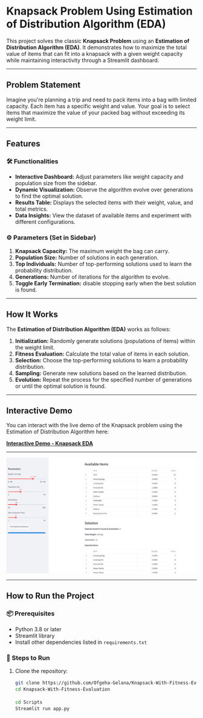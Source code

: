 # Knapsack Problem Using Estimation of Distribution Algorithm (EDA)

This project solves the classic **Knapsack Problem** using an **Estimation of Distribution Algorithm (EDA)**. It demonstrates how to maximize the total value of items that can fit into a knapsack with a given weight capacity while maintaining interactivity through a Streamlit dashboard.

---

## Problem Statement

Imagine you're planning a trip and need to pack items into a bag with limited capacity. Each item has a specific weight and value. Your goal is to select items that maximize the value of your packed bag without exceeding its weight limit.

---

## Features

### 🛠 Functionalities
- **Interactive Dashboard:** Adjust parameters like weight capacity and population size from the sidebar.
- **Dynamic Visualization:** Observe the algorithm evolve over generations to find the optimal solution.
- **Results Table:** Displays the selected items with their weight, value, and total metrics.
- **Data Insights:** View the dataset of available items and experiment with different configurations.

### ⚙️ Parameters (Set in Sidebar)
1. **Knapsack Capacity:** The maximum weight the bag can carry.
2. **Population Size:** Number of solutions in each generation.
3. **Top Individuals:** Number of top-performing solutions used to learn the probability distribution.
4. **Generations:** Number of iterations for the algorithm to evolve.
5. **Toggle Early Termination:** disable stopping early when the best solution is found.

---

## How It Works

The **Estimation of Distribution Algorithm (EDA)** works as follows:
1. **Initialization:** Randomly generate solutions (populations of items) within the weight limit.
2. **Fitness Evaluation:** Calculate the total value of items in each solution.
3. **Selection:** Choose the top-performing solutions to learn a probability distribution.
4. **Sampling:** Generate new solutions based on the learned distribution.
5. **Evolution:** Repeat the process for the specified number of generations or until the optimal solution is found.

---

## Interactive Demo

You can interact with the live demo of the Knapsack problem using the Estimation of Distribution Algorithm here:

[**Interactive Demo - Knapsack EDA**](https://knapsack-with-fitness-evaluation.streamlit.app/)

---
![Screenshot of Demo - Knapsack EDA](https://raw.githubusercontent.com/Ofgeha-Gelana/Knapsack-With-Fitness-Evaluation/refs/heads/main/app/Screenshot%202025-01-06%20045001.png)

---
## How to Run the Project

### 📦 Prerequisites
- Python 3.8 or later
- Streamlit library
- Install other dependencies listed in `requirements.txt` 

### 🚀 Steps to Run
1. Clone the repository:
   ```bash
   git clone https://github.com/Ofgeha-Gelana/Knapsack-With-Fitness-Evaluation.git
   cd Knapsack-With-Fitness-Evaluation

   cd Scripts
   Streamlit run app.py


